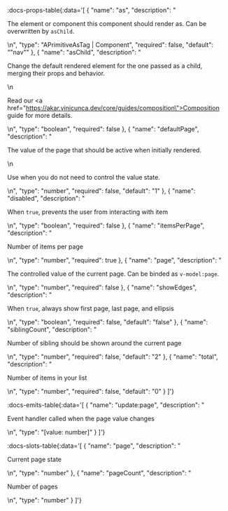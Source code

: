 <!-- This file was automatic generated. Do not edit it manually -->

:docs-props-table{:data='[
  {
    "name": "as",
    "description": "<p>The element or component this component should render as. Can be overwritten by <code>asChild</code>.</p>\n",
    "type": "APrimitiveAsTag | Component",
    "required": false,
    "default": "\"nav\""
  },
  {
    "name": "asChild",
    "description": "<p>Change the default rendered element for the one passed as a child, merging their props and behavior.</p>\n<p>Read our <a href=\"https://akar.vinicunca.dev/core/guides/composition\">Composition</a> guide for more details.</p>\n",
    "type": "boolean",
    "required": false
  },
  {
    "name": "defaultPage",
    "description": "<p>The value of the page that should be active when initially rendered.</p>\n<p>Use when you do not need to control the value state.</p>\n",
    "type": "number",
    "required": false,
    "default": "1"
  },
  {
    "name": "disabled",
    "description": "<p>When <code>true</code>, prevents the user from interacting with item</p>\n",
    "type": "boolean",
    "required": false
  },
  {
    "name": "itemsPerPage",
    "description": "<p>Number of items per page</p>\n",
    "type": "number",
    "required": true
  },
  {
    "name": "page",
    "description": "<p>The controlled value of the current page. Can be binded as <code>v-model:page</code>.</p>\n",
    "type": "number",
    "required": false
  },
  {
    "name": "showEdges",
    "description": "<p>When <code>true</code>, always show first page, last page, and ellipsis</p>\n",
    "type": "boolean",
    "required": false,
    "default": "false"
  },
  {
    "name": "siblingCount",
    "description": "<p>Number of sibling should be shown around the current page</p>\n",
    "type": "number",
    "required": false,
    "default": "2"
  },
  {
    "name": "total",
    "description": "<p>Number of items in your list</p>\n",
    "type": "number",
    "required": false,
    "default": "0"
  }
]'} 

:docs-emits-table{:data='[
  {
    "name": "update:page",
    "description": "<p>Event handler called when the page value changes</p>\n",
    "type": "[value: number]"
  }
]'} 

:docs-slots-table{:data='[
  {
    "name": "page",
    "description": "<p>Current page state</p>\n",
    "type": "number"
  },
  {
    "name": "pageCount",
    "description": "<p>Number of pages</p>\n",
    "type": "number"
  }
]'} 
